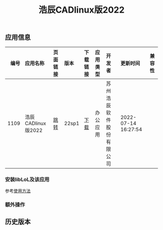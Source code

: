 ﻿---
id: 1109
title: 浩辰CADlinux版2022
toc: true
weight: 1109
---

## 应用信息 
|   编号 | 应用名称            | 页面链接                                        | 版本    | 下载链接                                                                           | 应用类型   | 开发者          | 更新时间                | 兼容性   |
|-----:|:----------------|:--------------------------------------------|:------|:-------------------------------------------------------------------------------|:-------|:-------------|:--------------------|:------|
| 1109 | 浩辰CADlinux版2022 | [跳转](http://app.loongapps.cn/#/detail/1109) | 22sp1 | [下载](http://113.24.212.22:8090/upload/file/gstarcad2022_22sp1_loongarch64.deb) | 办公应用   | 苏州浩辰软件股份有限公司 | 2022-07-14 16:27:54 |       |
### 安装libLoL及该应用 
参考[使用方法](/docs/usage) 
### 额外操作 


## 历史版本 
 